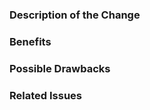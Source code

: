 
### Description of the Change

<!--
A short  description of the logic pf the change
-->

### Benefits

<!-- What benefits will be realized by the code change? -->

### Possible Drawbacks

<!-- What are the possible side-effects or negative impacts of the code change? -->

### Related Issues

<!-- Enter any related Issues here -->
